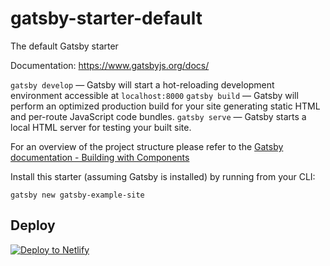# gatsby-starter-default
The default Gatsby starter

Documentation: https://www.gatsbyjs.org/docs/

`gatsby develop` — Gatsby will start a hot-reloading development environment accessible at `localhost:8000`
`gatsby build` — Gatsby will perform an optimized production build for your site generating static HTML and per-route JavaScript code bundles.
`gatsby serve` — Gatsby starts a local HTML server for testing your built site.

For an overview of the project structure please refer to the [Gatsby documentation - Building with Components](https://www.gatsbyjs.org/docs/building-with-components/)

Install this starter (assuming Gatsby is installed) by running from your CLI:
```
gatsby new gatsby-example-site
```

## Deploy

[![Deploy to Netlify](https://www.netlify.com/img/deploy/button.svg)](https://app.netlify.com/start/deploy?repository=https://github.com/gatsbyjs/gatsby-starter-default)
